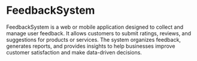 # FeedbackSystem
FeedbackSystem is a web or mobile application designed to collect and manage user feedback. It allows customers to submit ratings, reviews, and suggestions for products or services. The system organizes feedback, generates reports, and provides insights to help businesses improve customer satisfaction and make data-driven decisions.
